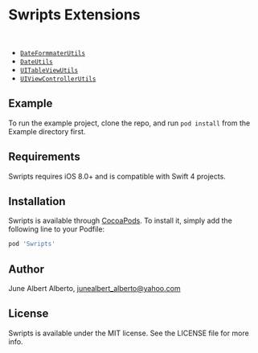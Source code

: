 # Swripts Extensions
<br/>
<ul>
  <li>
    <a href="https://github.com/junealbert/Swripts/blob/master/Swripts/Classes/DateFormatterUtils.swift"><code>DateFormmaterUtils</code></a>
  </li>
  <li>
    <a href="https://github.com/junealbert/Swripts/blob/master/Swripts/Classes/DateUtils.swift"><code>DateUtils</code></a>
  </li>
  <li>
    <a href="https://github.com/junealbert/Swripts/blob/master/Swripts/Classes/UIKit-Utils/UITableViewUtils.swift"><code>UITableViewUtils</code></a>
  </li>
  <li>
    <a href="https://github.com/junealbert/Swripts/blob/master/Swripts/Classes/UIKit-Utils/UIViewControllerUtils.swift"><code>UIViewControllerUtils</code></a>
  </li>
</ul>

## Example

To run the example project, clone the repo, and run `pod install` from the Example directory first.

## Requirements
Swripts requires iOS 8.0+ and is compatible with Swift 4 projects.

## Installation

Swripts is available through [CocoaPods](https://cocoapods.org). To install
it, simply add the following line to your Podfile:

```ruby
pod 'Swripts'
```

## Author

June Albert Alberto, junealbert_alberto@yahoo.com

## License

Swripts is available under the MIT license. See the LICENSE file for more info.
